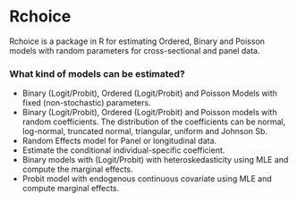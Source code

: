 # Rchoice #

Rchoice  is a package in R for estimating Ordered, Binary and Poisson models with random parameters for cross-sectional and panel data.

### What kind of models can be estimated? ###

* Binary (Logit/Probit), Ordered (Logit/Probit) and Poisson Models with fixed (non-stochastic) parameters.
* Binary (Logit/Probit), Ordered (Logit/Probit) and Poisson models with random coefficients. The distribution of the coefficients can be normal, log-normal, truncated normal, triangular, uniform and Johnson Sb.
* Random Effects model for Panel or longitudinal data.
* Estimate the conditional individual-specific coefficient.
* Binary models with (Logit/Probit) with heteroskedasticity using MLE and compute the marginal effects. 
* Probit model with endogenous continuous covariate using MLE and compute marginal effects. 